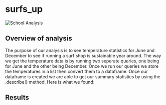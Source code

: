 # surfs_up

![School Analysis](https://previews.123rf.com/images/marish/marish1805/marish180500026/101840498-happy-ice-cream-character-on-the-surf-board-poster-and-shirt-design-with-lettering.jpg)

## Overview of analysis

The purpose of our analysis is to see temperature statistics for June and December to see if running a surf shop is sustainable year around. The way we get the temperature data is by running two seperate queries, one being for June and the other being December. Once we run our queries we store the temperatures in a list then convert them to a dataframe. Once our dataframe is created we are able to get our summary statistics by using the .describe() method. Here is what we found:

## Results

